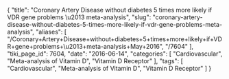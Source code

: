 {
    "title": "Coronary Artery Disease without diabetes 5 times more likely if VDR gene problems \u2013 meta-analysis",
    "slug": "coronary-artery-disease-without-diabetes-5-times-more-likely-if-vdr-gene-problems-meta-analysis",
    "aliases": [
        "/Coronary+Artery+Disease+without+diabetes+5+times+more+likely+if+VDR+gene+problems+\u2013+meta-analysis+May+2016",
        "/7604"
    ],
    "tiki_page_id": 7604,
    "date": "2016-06-14",
    "categories": [
        "Cardiovascular",
        "Meta-analysis of Vitamin D",
        "Vitamin D Receptor"
    ],
    "tags": [
        "Cardiovascular",
        "Meta-analysis of Vitamin D",
        "Vitamin D Receptor"
    ]
}